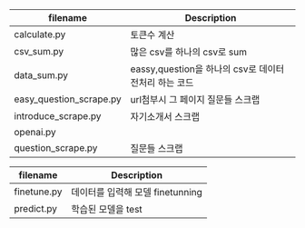 |filename|Description|
|--|--|
|calculate.py|토큰수 계산|
|csv_sum.py|많은 csv를 하나의 csv로 sum|
|data_sum.py|eassy,question을 하나의 csv로 데이터 전처리 하는 코드|
|easy_question_scrape.py|url첨부시 그 페이지 질문들 스크랩|
|introduce_scrape.py|자기소개서 스크랩|
|openai.py|
|question_scrape.py|질문들 스크랩|

|filename|Description|
|--|--|
|finetune.py|데이터를 입력해 모델 finetunning|
|predict.py|학습된 모델을 test|